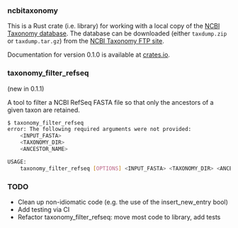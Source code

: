 ### ncbitaxonomy

This is a Rust crate (i.e. library) for working with a local copy of the 
[NCBI Taxonomy database](https://www.ncbi.nlm.nih.gov/Taxonomy/taxonomyhome.html/).
The database can be downloaded (either `taxdump.zip` or `taxdump.tar.gz`) from the
[NCBI Taxonomy FTP site](https://ftp.ncbi.nih.gov/pub/taxonomy/).

Documentation for version 0.1.0 is available at [crates.io](https://docs.rs/ncbitaxonomy/0.1.0/ncbitaxonomy/struct.NcbiTaxonomy.html).

### taxonomy_filter_refseq

(new in 0.1.1)

A tool to filter a NCBI RefSeq FASTA file so that only the ancestors of a given taxon
are retained.

```bash
$ taxonomy_filter_refseq
error: The following required arguments were not provided:
    <INPUT_FASTA>
    <TAXONOMY_DIR>
    <ANCESTOR_NAME>

USAGE:
    taxonomy_filter_refseq [OPTIONS] <INPUT_FASTA> <TAXONOMY_DIR> <ANCESTOR_NAME> [OUTPUT_FASTA]

```

### TODO

* Clean up non-idiomatic code (e.g. the use of the insert_new_entry bool)
* Add testing via CI
* Refactor taxonomy_filter_refseq: move most code to library, add tests